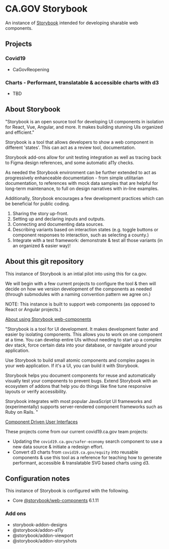 # CA.GOV Storybook

An instance of [Storybook](https://storybook.js.org/) intended for developing sharable web components.

## Projects

### Covid19
* CaGovReopening

### Charts - Performant, translatable & accessible charts with d3
* TBD

## About Storybook
"Storybook is an open source tool for developing UI components in isolation for React, Vue, Angular, and more. It makes building stunning UIs organized and efficient."

Storybook is a tool that allows developers to show a web component in different 'states'. 
This can act as a review tool, documentation. 

Storybook add-ons allow for unit testing integration as well as tracing back to Figma design references, and some automatic a11y checks. 

As needed the Storybook environment can be further extended to act as progressively enhanceable documentation - from simple utilitarian documentation, to references with mock data samples that are helpful for long-term maintenance, to full on design narratives with in-line examples.

Additionally, Storybook encourages a few development practices which can be beneficial for public coding. 

1. Sharing the story up-front.
2. Setting up and declaring inputs and outputs.
3. Connecting and documenting data sources.
4. Describing variants based on interaction states (e.g. toggle buttons or component responses to interaction, such as selecting a county.)
5. Integrate with a test framework: demonstrate & test all those variants (in an organized & easier way)!

## About this git repository

This instance of Storybook is an intial pilot into using this for ca.gov. 

We will begin with a few current projects to configure the tool & then will decide on how we version development of the components as needed (through submodules with a naming convention pattern we agree on.)

NOTE: This instance is built to support web components (as opposed to React or Angular projects.)

[About using Storybook web-components](https://storybook.js.org/docs/web-components/get-started/introduction)

"Storybook is a tool for UI development. It makes development faster and easier by isolating components. This allows you to work on one component at a time. You can develop entire UIs without needing to start up a complex dev stack, force certain data into your database, or navigate around your application.

Use Storybook to build small atomic components and complex pages in your web application. If it's a UI, you can build it with Storybook.

Storybook helps you document components for reuse and automatically visually test your components to prevent bugs. Extend Storybook with an ecosystem of addons that help you do things like fine tune responsive layouts or verify accessibility.

Storybook integrates with most popular JavaScript UI frameworks and (experimentally) supports server-rendered component frameworks such as Ruby on Rails.
"

[Component Driven User Interfaces](https://www.componentdriven.org/)

These projects come from our current covid19.ca.gov team projects:
* Updating the `covid19.ca.gov/safer-economy` search component to use a new data source & initiate a redesign effort.
* Convert d3 charts from `covid19.ca.gov/equity` into reusable components & use this tool as a reference for teaching how to generate performant, accessible & translatable SVG based charts using d3.


## Configuration notes
This instance of Storybook is configured with the following.
* Core [@storybook/web-components](https://www.npmjs.com/package/@storybook/web-components) 6.1.11


### Add ons
* storybook-addon-designs
* @storybook/addon-a11y
* @storybook/addon-viewport
* @storybook/addon-storyshots